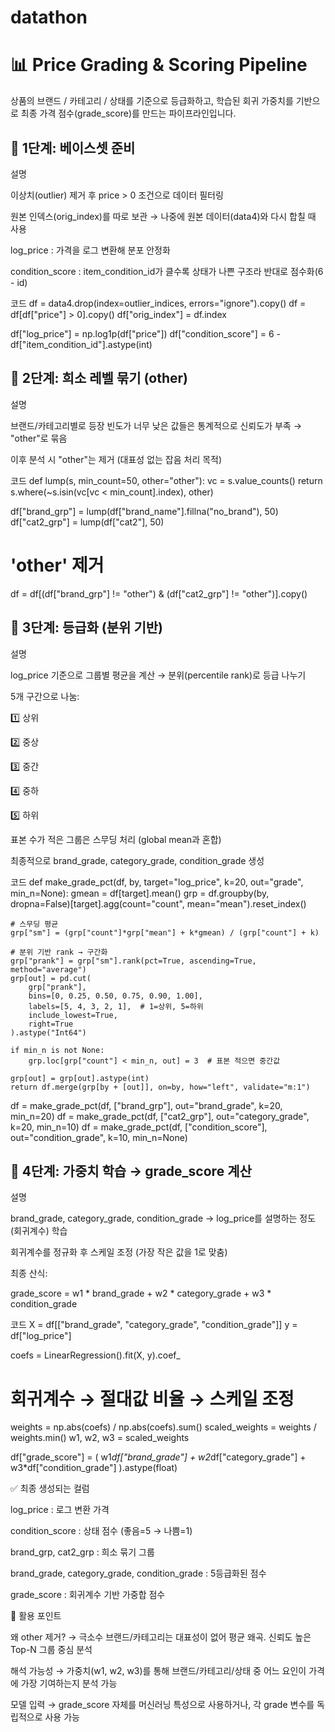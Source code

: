 # datathon

# 📊 Price Grading & Scoring Pipeline

상품의 브랜드 / 카테고리 / 상태를 기준으로 등급화하고, 학습된 회귀 가중치를 기반으로 최종 가격 점수(grade_score)를 만드는 파이프라인입니다.

## 🔹 1단계: 베이스셋 준비
설명

이상치(outlier) 제거 후 price > 0 조건으로 데이터 필터링

원본 인덱스(orig_index)를 따로 보관 → 나중에 원본 데이터(data4)와 다시 합칠 때 사용

log_price : 가격을 로그 변환해 분포 안정화

condition_score : item_condition_id가 클수록 상태가 나쁜 구조라 반대로 점수화(6 - id)

코드
df = data4.drop(index=outlier_indices, errors="ignore").copy()
df = df[df["price"] > 0].copy()
df["orig_index"] = df.index

df["log_price"] = np.log1p(df["price"])
df["condition_score"] = 6 - df["item_condition_id"].astype(int)

## 🔹 2단계: 희소 레벨 묶기 (other)
설명

브랜드/카테고리별로 등장 빈도가 너무 낮은 값들은 통계적으로 신뢰도가 부족 → "other"로 묶음

이후 분석 시 "other"는 제거 (대표성 없는 잡음 처리 목적)

코드
def lump(s, min_count=50, other="other"):
    vc = s.value_counts()
    return s.where(~s.isin(vc[vc < min_count].index), other)

df["brand_grp"] = lump(df["brand_name"].fillna("no_brand"), 50)
df["cat2_grp"]  = lump(df["cat2"], 50)

# 'other' 제거
df = df[(df["brand_grp"] != "other") & (df["cat2_grp"] != "other")].copy()

## 🔹 3단계: 등급화 (분위 기반)
설명

log_price 기준으로 그룹별 평균을 계산 → 분위(percentile rank)로 등급 나누기

5개 구간으로 나눔:

1️⃣ 상위

2️⃣ 중상

3️⃣ 중간

4️⃣ 중하

5️⃣ 하위

표본 수가 적은 그룹은 스무딩 처리 (global mean과 혼합)

최종적으로 brand_grade, category_grade, condition_grade 생성

코드
def make_grade_pct(df, by, target="log_price", k=20, out="grade", min_n=None):
    gmean = df[target].mean()
    grp = df.groupby(by, dropna=False)[target].agg(count="count", mean="mean").reset_index()

    # 스무딩 평균
    grp["sm"] = (grp["count"]*grp["mean"] + k*gmean) / (grp["count"] + k)

    # 분위 기반 rank → 구간화
    grp["prank"] = grp["sm"].rank(pct=True, ascending=True, method="average")
    grp[out] = pd.cut(
        grp["prank"],
        bins=[0, 0.25, 0.50, 0.75, 0.90, 1.00],
        labels=[5, 4, 3, 2, 1],  # 1=상위, 5=하위
        include_lowest=True,
        right=True
    ).astype("Int64")

    if min_n is not None:
        grp.loc[grp["count"] < min_n, out] = 3  # 표본 적으면 중간값

    grp[out] = grp[out].astype(int)
    return df.merge(grp[by + [out]], on=by, how="left", validate="m:1")

df = make_grade_pct(df, ["brand_grp"],       out="brand_grade",     k=20, min_n=20)
df = make_grade_pct(df, ["cat2_grp"],        out="category_grade",  k=20, min_n=10)
df = make_grade_pct(df, ["condition_score"], out="condition_grade", k=10, min_n=None)

## 🔹 4단계: 가중치 학습 → grade_score 계산
설명

brand_grade, category_grade, condition_grade → log_price를 설명하는 정도(회귀계수) 학습

회귀계수를 정규화 후 스케일 조정 (가장 작은 값을 1로 맞춤)

최종 산식:

grade_score = w1 * brand_grade + w2 * category_grade + w3 * condition_grade

코드
X = df[["brand_grade", "category_grade", "condition_grade"]]
y = df["log_price"]

coefs = LinearRegression().fit(X, y).coef_

# 회귀계수 → 절대값 비율 → 스케일 조정
weights = np.abs(coefs) / np.abs(coefs).sum()
scaled_weights = weights / weights.min()
w1, w2, w3 = scaled_weights

df["grade_score"] = (
    w1*df["brand_grade"] + w2*df["category_grade"] + w3*df["condition_grade"]
).astype(float)



✅ 최종 생성되는 컬럼

log_price : 로그 변환 가격

condition_score : 상태 점수 (좋음=5 → 나쁨=1)

brand_grp, cat2_grp : 희소 묶기 그룹

brand_grade, category_grade, condition_grade : 5등급화된 점수

grade_score : 회귀계수 기반 가중합 점수

📌 활용 포인트

왜 other 제거?
→ 극소수 브랜드/카테고리는 대표성이 없어 평균 왜곡. 신뢰도 높은 Top-N 그룹 중심 분석

해석 가능성
→ 가중치(w1, w2, w3)를 통해 브랜드/카테고리/상태 중 어느 요인이 가격에 가장 기여하는지 분석 가능

모델 입력
→ grade_score 자체를 머신러닝 특성으로 사용하거나, 각 grade 변수를 독립적으로 사용 가능
